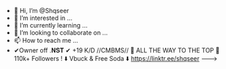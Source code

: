 - 👋 Hi, I’m @Shqseer
- 👀 I’m interested in ...
- 🌱 I’m currently learning ...
- 💞️ I’m looking to collaborate on ...
- 📫 How to reach me ...
- ✔Owner off .𝐍𝐒𝐓 ✔
+19 K/D   //CMBMS//
:crown: ALL THE WAY TO THE TOP :crown:
110k+  Followers !
:arrow_down: Vbuck & Free Soda :arrow_down:   https://linktr.ee/shqseer
--->
